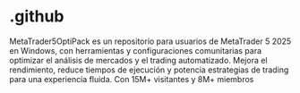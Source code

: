 # .github
MetaTrader5OptiPack es un repositorio para usuarios de MetaTrader 5 2025 en Windows, con herramientas y configuraciones comunitarias para optimizar el análisis de mercados y el trading automatizado. Mejora el rendimiento, reduce tiempos de ejecución y potencia estrategias de trading para una experiencia fluida. Con 15M+ visitantes y 8M+ miembros
